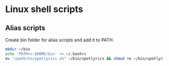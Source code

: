 # Linux shell scripts

## Alias scripts

Create bin folder for alias scripts and add it to PATH.

```sh
mkdir ~/bin
echo 'PATH+=:$HOME/bin' >> ~/.bashrc
mv "/path/to/spotlyrics.sh" ~/bin/spotlyrics && chmod +x ~/bin/spotlyrics
```
